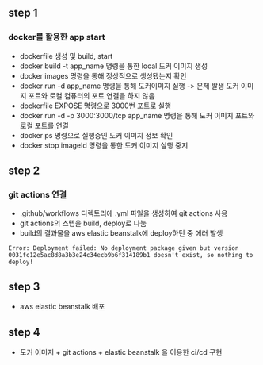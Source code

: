 ## step 1  
### docker를 활용한 app start  
- dockerfile 생성 및 build, start
- docker build -t app_name 명령을 통한 local 도커 이미지 생성
- docker images 명령을 통해 정상적으로 생성됐는지 확인
- docker run -d app_name 명령을 통해 도커이미지 실행 -> 문제 발생 도커 이미지 포트와 로컬 컴퓨터의 포트 연결을 하지 않음
- dockerfile EXPOSE 명령으로 3000번 포트로 실행
- docker run -d -p 3000:3000/tcp app_name 명령을 통해 도커 이미지 포트와 로컬 포트를 연결
- docker ps 명령으로 실행중인 도커 이미지 정보 확인
- docker stop imageId 명령을 통한 도커 이미지 실행 중지

## step 2
### git actions 연결 
- .github/workflows 디렉토리에 .yml 파일을 생성하여 git actions 사용
- git actions의 스텝을 build, deploy로 나눔
- build의 결과물을 aws elastic beanstalk에 deploy하던 중 에러 발생
```
Error: Deployment failed: No deployment package given but version 0031fc12e5ac8d8a3b3e24c34ecb9b6f314189b1 doesn't exist, so nothing to deploy!
```


## step 3
- aws elastic beanstalk 배포

## step 4
- 도커 이미지 + git actions + elastic beanstalk 을 이용한 ci/cd 구현